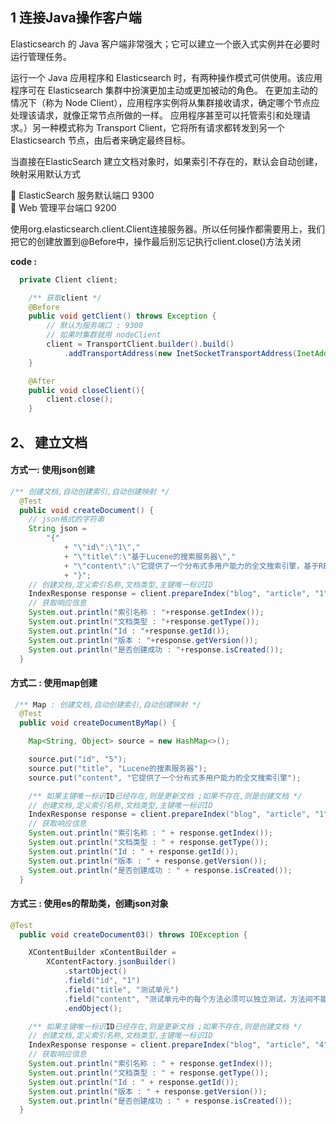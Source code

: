 ## 1 连接Java操作客户端

 Elasticsearch 的 Java 客户端非常强大；它可以建立一个嵌入式实例并在必要时运行管理任务。
 
运行一个 Java 应用程序和 Elasticsearch 时，有两种操作模式可供使用。该应用程序可在 Elasticsearch 集群中扮演更加主动或更加被动的角色。
在更加主动的情况下（称为 Node Client），应用程序实例将从集群接收请求，确定哪个节点应处理该请求，就像正常节点所做的一样。
应用程序甚至可以托管索引和处理请求。）另一种模式称为 Transport Client，它将所有请求都转发到另一个 Elasticsearch 节点，由后者来确定最终目标。

当直接在ElasticSearch 建立文档对象时，如果索引不存在的，默认会自动创建，映射采用默认方式 

		ElasticSearch 服务默认端口 9300  <br>
		Web 管理平台端口 9200 

使用org.elasticsearch.client.Client连接服务器。所以任何操作都需要用上，我们把它的创建放置到@Before中，操作最后别忘记执行client.close()方法关闭

**code :**

``` java
  private Client client;

    /** 获取client */
    @Before
    public void getClient() throws Exception {
        // 默认为服务端口 : 9300
        // 如果时集群就用 nodeClient
        client = TransportClient.builder().build()
            .addTransportAddress(new InetSocketTransportAddress(InetAddress.getByName("hadoop-node-1"), 9300));
    }

    @After
    public void closeClient(){
        client.close();
    }

```
## 2、	建立文档

#### 方式一: 使用json创建

``` java
/** 创建文档,自动创建索引,自动创建映射 */
  @Test
  public void createDocument() {
    // json格式的字符串
    String json =
        "{"
            + "\"id\":\"1\","
            + "\"title\":\"基于Lucene的搜索服务器\","
            + "\"content\":\"它提供了一个分布式多用户能力的全文搜索引擎，基于RESTful web接口\""
            + "}";
    // 创建文档,定义索引名称,文档类型,主键唯一标识ID
    IndexResponse response = client.prepareIndex("blog", "article", "1").setSource(json).get();
    // 获取响应信息
    System.out.println("索引名称 : "+response.getIndex());
    System.out.println("文档类型 : "+response.getType());
    System.out.println("Id : "+response.getId());
    System.out.println("版本 : "+response.getVersion());
    System.out.println("是否创建成功 : "+response.isCreated());
  }

```

#### 方式二 : 使用map创建

``` java
 /** Map : 创建文档,自动创建索引,自动创建映射 */
  @Test
  public void createDocumentByMap() {

    Map<String, Object> source = new HashMap<>();

    source.put("id", "5");
    source.put("title", "Lucene的搜素服务器");
    source.put("content", "它提供了一个分布式多用户能力的全文搜索引擎");

    /** 如果主键唯一标识ID已经存在,则是更新文档 ;如果不存在,则是创建文档 */
    // 创建文档,定义索引名称,文档类型,主键唯一标识ID
    IndexResponse response = client.prepareIndex("blog", "article", "1").setSource(source).get();
    // 获取响应信息
    System.out.println("索引名称 : " + response.getIndex());
    System.out.println("文档类型 : " + response.getType());
    System.out.println("Id : " + response.getId());
    System.out.println("版本 : " + response.getVersion());
    System.out.println("是否创建成功 : " + response.isCreated());
  }
```

#### 方式三 : 使用es的帮助类，创建json对象

``` java 
@Test
  public void createDocument03() throws IOException {

    XContentBuilder xContentBuilder =
        XContentFactory.jsonBuilder()
            .startObject()
            .field("id", "1")
            .field("title", "测试单元")
            .field("content", "测试单元中的每个方法必须可以独立测试，方法间不能有任何依赖")
            .endObject();

    /** 如果主键唯一标识ID已经存在,则是更新文档 ;如果不存在,则是创建文档 */
    // 创建文档,定义索引名称,文档类型,主键唯一标识ID
    IndexResponse response = client.prepareIndex("blog", "article", "4").setSource(xContentBuilder).get();
    // 获取响应信息
    System.out.println("索引名称 : " + response.getIndex());
    System.out.println("文档类型 : " + response.getType());
    System.out.println("Id : " + response.getId());
    System.out.println("版本 : " + response.getVersion());
    System.out.println("是否创建成功 : " + response.isCreated());
  }

```





